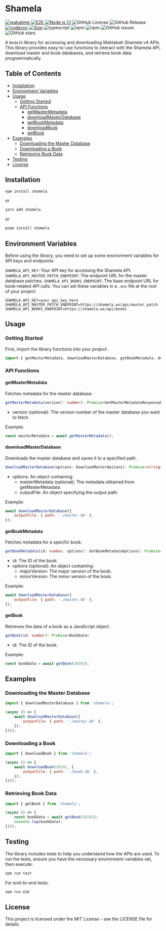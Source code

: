 # Shamela

[![wakatime](https://wakatime.com/badge/user/a0b906ce-b8e7-4463-8bce-383238df6d4b/project/faef70ab-efdb-448b-ab83-0fc66c95888e.svg)](https://wakatime.com/badge/user/a0b906ce-b8e7-4463-8bce-383238df6d4b/project/faef70ab-efdb-448b-ab83-0fc66c95888e)
[![E2E](https://github.com/ragaeeb/shamela/actions/workflows/e2e.yml/badge.svg)](https://github.com/ragaeeb/shamela/actions/workflows/e2e.yml)
[![Node.js CI](https://github.com/ragaeeb/shamela/actions/workflows/build.yml/badge.svg)](https://github.com/ragaeeb/shamela/actions/workflows/build.yml) ![GitHub License](https://img.shields.io/github/license/ragaeeb/shamela)
![GitHub Release](https://img.shields.io/github/v/release/ragaeeb/shamela)
[![codecov](https://codecov.io/gh/ragaeeb/shamela/graph/badge.svg?token=PK55V1R324)](https://codecov.io/gh/ragaeeb/shamela)
[![Size](https://deno.bundlejs.com/badge?q=shamela@latestq)](https://bundlejs.com/?q=shamela%40latest)
![typescript](https://badgen.net/badge/icon/typescript?icon=typescript&label&color=blue)
![npm](https://img.shields.io/npm/v/shamela)
![npm](https://img.shields.io/npm/dm/shamela)
![GitHub issues](https://img.shields.io/github/issues/ragaeeb/shamela)
![GitHub stars](https://img.shields.io/github/stars/ragaeeb/shamela?style=social)

A `NodeJS` library for accessing and downloading Maktabah Shamela v4 APIs. This library provides easy-to-use functions to interact with the Shamela API, download master and book databases, and retrieve book data programmatically.

## Table of Contents

- [Installation](#installation)
- [Environment Variables](#environment-variables)
- [Usage](#usage)
    - [Getting Started](#getting-started)
    - [API Functions](#api-functions)
        - [getMasterMetadata](#getmastermetadata)
        - [downloadMasterDatabase](#downloadmasterdatabase)
        - [getBookMetadata](#getbookmetadata)
        - [downloadBook](#downloadbook)
        - [getBook](#getbook)
- [Examples](#examples)
    - [Downloading the Master Database](#downloading-the-master-database)
    - [Downloading a Book](#downloading-a-book)
    - [Retrieving Book Data](#retrieving-book-data)
- [Testing](#testing)
- [License](#license)

## Installation

```bash
npm install shamela
```

or

```bash
yarn add shamela
```

or

```bash
pnpm install shamela
```

## Environment Variables

Before using the library, you need to set up some environment variables for API keys and endpoints:

`SHAMELA_API_KEY`: Your API key for accessing the Shamela API.
`SHAMELA_API_MASTER_PATCH_ENDPOINT`: The endpoint URL for the master database patches.
`SHAMELA_API_BOOKS_ENDPOINT`: The base endpoint URL for book-related API calls.
You can set these variables in a `.env` file at the root of your project:

```dotenv
SHAMELA_API_KEY=your_api_key_here
SHAMELA_API_MASTER_PATCH_ENDPOINT=https://shamela.ws/api/master_patch
SHAMELA_API_BOOKS_ENDPOINT=https://shamela.ws/api/books
```

## Usage

### Getting Started

First, import the library functions into your project:

```javascript
import { getMasterMetadata, downloadMasterDatabase, getBookMetadata, downloadBook, getBook } from 'shamela';
```

### API Functions

#### getMasterMetadata

Fetches metadata for the master database.

```typescript
getMasterMetadata(version?: number): Promise<GetMasterMetadataResponsePayload>

```

- version (optional): The version number of the master database you want to fetch.

Example:

```javascript
const masterMetadata = await getMasterMetadata();
```

#### downloadMasterDatabase

Downloads the master database and saves it to a specified path.

```typescript
downloadMasterDatabase(options: DownloadMasterOptions): Promise<string>

```

- options: An object containing:
    - masterMetadata (optional): The metadata obtained from getMasterMetadata.
    - outputFile: An object specifying the output path.

Example:

```javascript
await downloadMasterDatabase({
    outputFile: { path: './master.db' },
});
```

#### getBookMetadata

Fetches metadata for a specific book.

```typescript
getBookMetadata(id: number, options?: GetBookMetadataOptions): Promise<GetBookMetadataResponsePayload>
```

- id: The ID of the book.
- options (optional): An object containing:
    - majorVersion: The major version of the book.
    - minorVersion: The minor version of the book.

Example:

```javascript
await downloadMasterDatabase({
    outputFile: { path: './master.db' },
});
```

#### getBook

Retrieves the data of a book as a JavaScript object.

```typescript
getBook(id: number): Promise<BookData>
```

- id: The ID of the book.

Example:

```javascript
const bookData = await getBook(26592);
```

## Examples

### Downloading the Master Database

```javascript
import { downloadMasterDatabase } from 'shamela';

(async () => {
    await downloadMasterDatabase({
        outputFile: { path: './master.db' },
    });
})();
```

### Downloading a Book

```javascript
import { downloadBook } from 'shamela';

(async () => {
    await downloadBook(26592, {
        outputFile: { path: './book.db' },
    });
})();
```

### Retrieving Book Data

```javascript
import { getBook } from 'shamela';

(async () => {
    const bookData = await getBook(26592);
    console.log(bookData);
})();
```

## Testing

The library includes tests to help you understand how the APIs are used. To run the tests, ensure you have the necessary environment variables set, then execute:

```bash
npm run test
```

For end-to-end tests:

```bash
npm run e2e
```

## License

This project is licensed under the MIT License - see the LICENSE file for details.
